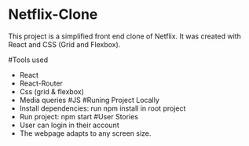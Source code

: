 # Netflix-Clone

This project is a simplified front end clone of Netflix. It was created with React and CSS (Grid and Flexbox).

#Tools used
- React
- React-Router
- Css (grid & flexbox)
- Media queries
#JS
#Runing Project Locally
- Install dependencies: run npm install in root project
- Run project: npm start
#User Stories
- User can login in their account
- The webpage adapts to any screen size.

